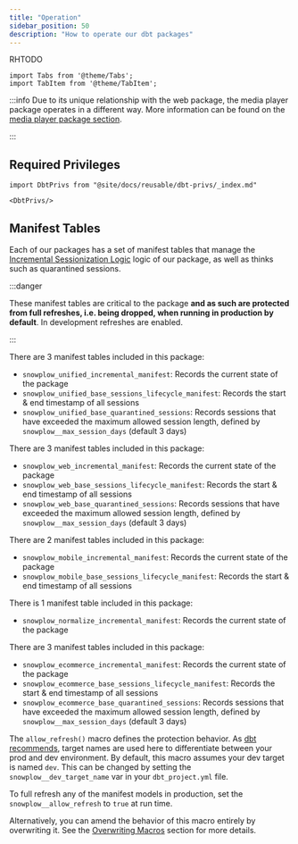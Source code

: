 ```yaml
---
title: "Operation"
sidebar_position: 50
description: "How to operate our dbt packages"
---
```

RHTODO
```mdx-code-block
import Tabs from '@theme/Tabs';
import TabItem from '@theme/TabItem';
```

:::info
Due to its unique relationship with the web package, the media player package operates in a different way. More information can be found on the [media player package section](/docs/modeling-your-data/modeling-your-data-with-dbt/dbt-models/dbt-media-player-data-model/index.md).

:::

## Required Privileges 

```mdx-code-block
import DbtPrivs from "@site/docs/reusable/dbt-privs/_index.md"

<DbtPrivs/>
```

## Manifest Tables

Each of our packages has a set of manifest tables that manage the [Incremental Sessionization Logic](/docs/modeling-your-data/modeling-your-data-with-dbt/package-elements/incremental-processing/index.md) logic of our package, as well as thinks such as quarantined sessions. 

:::danger

These manifest tables are critical to the package **and as such are protected from full refreshes, i.e. being dropped, when running in production by default**. In development refreshes are enabled.

:::

<Tabs groupId="dbt-packages" queryString>
<TabItem value="unified" label="Snowplow Unified Digital" default>

There are 3 manifest tables included in this package:

- `snowplow_unified_incremental_manifest`: Records the current state of the package
- `snowplow_unified_base_sessions_lifecycle_manifest`: Records the start & end timestamp of all sessions
- `snowplow_unified_base_quarantined_sessions`: Records sessions that have exceeded the maximum allowed session length, defined by `snowplow__max_session_days` (default 3 days)

</TabItem>
<TabItem value="web" label="Snowplow Web" default>

There are 3 manifest tables included in this package:

- `snowplow_web_incremental_manifest`: Records the current state of the package
- `snowplow_web_base_sessions_lifecycle_manifest`: Records the start & end timestamp of all sessions
- `snowplow_web_base_quarantined_sessions`: Records sessions that have exceeded the maximum allowed session length, defined by `snowplow__max_session_days` (default 3 days)

</TabItem>
<TabItem value="mobile" label="Snowplow Mobile">

There are 2 manifest tables included in this package:

- `snowplow_mobile_incremental_manifest`: Records the current state of the package
- `snowplow_mobile_base_sessions_lifecycle_manifest`: Records the start & end timestamp of all sessions

</TabItem>
<TabItem value="normalize" label="Snowplow Normalize">

There is 1 manifest table included in this package:

- `snowplow_normalize_incremental_manifest`: Records the current state of the package

</TabItem>
<TabItem value="ecommerce" label="Snowplow E-commerce">

There are 3 manifest tables included in this package:

- `snowplow_ecommerce_incremental_manifest`: Records the current state of the package
- `snowplow_ecommerce_base_sessions_lifecycle_manifest`: Records the start & end timestamp of all sessions
- `snowplow_ecommerce_base_quarantined_sessions`: Records sessions that have exceeded the maximum allowed session length, defined by `snowplow__max_session_days` (default 3 days)

</TabItem>
</Tabs>

The `allow_refresh()` macro defines the protection behavior. As [dbt recommends](https://docs.getdbt.com/docs/core/connect-data-platform/connection-profiles#understanding-targets-in-profiles), target names are used here to differentiate between your prod and dev environment. By default, this macro assumes your dev target is named `dev`. This can be changed by setting the `snowplow__dev_target_name` var in your `dbt_project.yml` file.

To full refresh any of the manifest models in production, set the `snowplow__allow_refresh` to `true` at run time.

Alternatively, you can amend the behavior of this macro entirely by overwriting it. See the [Overwriting Macros](//docs/modeling-your-data/modeling-your-data-with-dbt/dbt-operation/macros-and-keys/index.md#overriding-macros) section for more details.
